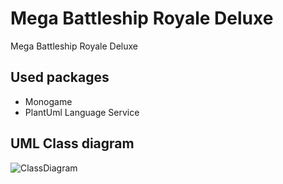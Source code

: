 # Mega Battleship Royale Deluxe
Mega Battleship Royale Deluxe 

## Used packages
- Monogame
- PlantUml Language Service

## UML Class diagram
![ClassDiagram](http://www.plantuml.com/plantuml/svg/jLZPRjiu57qFa7yWq1S7OmTfWSw3a0dQnCW2D9EYzamxJmDQkhA9IA90KLdgzilwC9yqlp2NcqHgoJOe0iGYpxdNbtUb_E-FVzvLaWfPvzdkJWMI53I7ggGnBA2aWaekI1JjxgY_o-DFyoWwGy9hCglBsRSZSibYmIkUoYZwKj0eEXM8td9nRNWTcHaAwBNwh_P8G30V2qaba9bWwuri11h02JGQMgKVCteFeZNqc5DPeKaPuB4EPxE0HZgizwjA2XfBjIJx-z-SKWjVgC-k21EneAayeK8mr3YRTQLyfHtXOofb1jM6bS-JMyIybiyKgLSv5Qo0vubflqKHJHAoNvVxGmuXVMUZBYxkhRHTeJyxqXfzakWiWxHDWovLhUrYJ9j7wTlH3U6Bb7YXV96y2UdBH9lGjf704bpdK6ZBbAogo2B8QOznuPu7f3zZkOadYmyeQ51Z-7YhEE65H5hpS4aBkbQb_91AavCFz1z1omsBbPTAmIHWcEADryO4Ixm2KCl_QUOBD8xO-8Y-yGBkYAfDBUOL_e3MZjGfmunQFqbkToVEQ5Lrk_fsTuUGNqoZhKX4Fh1A7fhbaH92K77No9tiwUNx937uP0_vDrmfn-sBWab6C_OLmlqpA01d4-XM4KBdJ4uOviVTbAYF-m1SRFXjUxo97GNceqTqtdEqCg0HBBdlNGzOfZc_cgH8Hd_Xzn6z5VDCpTDWZui4r9woLc-iNDGYqWHG0saRc8XuKJAW7dEuRrgh5u590RU_-xPC2UwS1APCxUckMcDCOB3z6oS7-Xid3FWW6BlQ4pDreYOFzEHmQM03w79WefX8r9pkbw1D85AycGnD8kFo38grtFZEJ0NMwaMETTfnUywIeUqLZQzx-qrYTKsYjXh8W0FyolpvrldVPlrv8W1BnBSPDxVEvEzaw413vmXdv22d7O63i9vmmuWRO6DPD3G6jq4Fq2VsNJib0swTafvBfwJlphr0zHnIMcUoum7jjFxDeI_NUaMB1FU4FhjnXIRxats0gnngUFRoC5g6WxUgxKWNDKNxK78F3IMZxJDBlEGsNHHaNIuP7ZhiqND1RoTnC4GH3gVgb5JjI5G7RLScI7CErOKynIIsJSCl0PK3zjBW-iwoBZCurFc1_uwEb4KhphEdADElI5zSUkdLNswruO9zHTDfPXMsYdj1wSvbuxbcqDosBaIzeDw0t4gY5nSu1_lVUfMc5JIy6n2InU7kthWbtXGnjdZJyUTPOxu7aicT8zvRhCcIli7w5TBCaxMzDY7RtQ3cSCDYSCcaMQFvO-2_rsOcUk-YIaZ5zhYMaXU8BU5ErWBUp0q8TsmKAsbTmHWeeAhpKJJZD46dBs81C01piVh8Axm8QTa_GPNmcvwrOvJMvZ66RzmOvqgiN7sdcQgGtyZRWzH1vouv3EQ1LGcGU4AlzzyQW5KVpAbjiI2Mqgm23UOSVMb-1y3uj0iJ_EOt0en-ysnY830Ba7xvaFoIYZL8lrkXMRyU77ZWkPVi2ZrGg6cPAWlDV7qrSZbzfGvcUra8_55aBHG0PQ8cjJhPakNkOEenaDTjyp6I-lOpVR7sTxKJJZ8MNpzUTTrxrk3hrzRTYLpyp0s7nzIcpoTC7rgiCt33G5iVzdWITrg-NwHU-JxG5eRVThUQES8BtcktLYSKTTxzhKaVSg5Ax19XVBOfYq_gPcsVLDqRozv1aTHvzXy0)